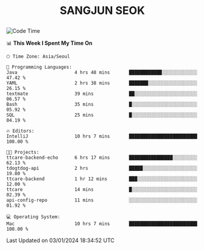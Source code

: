 <h1>
 <p align="center">
   SANGJUN SEOK
 </p>
</h1>

<!--START_SECTION:waka-->
![Code Time](http://img.shields.io/badge/Code%20Time-3%2C142%20hrs%2025%20mins-blue)

📊 **This Week I Spent My Time On** 

```text
🕑︎ Time Zone: Asia/Seoul

💬 Programming Languages: 
Java                     4 hrs 48 mins       ████████████░░░░░░░░░░░░░   47.42 % 
YAML                     2 hrs 38 mins       ███████░░░░░░░░░░░░░░░░░░   26.15 % 
textmate                 39 mins             ██░░░░░░░░░░░░░░░░░░░░░░░   06.57 % 
Bash                     35 mins             █░░░░░░░░░░░░░░░░░░░░░░░░   05.92 % 
SQL                      25 mins             █░░░░░░░░░░░░░░░░░░░░░░░░   04.19 % 

🔥 Editors: 
IntelliJ                 10 hrs 7 mins       █████████████████████████   100.00 % 

🐱‍💻 Projects: 
ttcare-backend-echo      6 hrs 17 mins       ████████████████░░░░░░░░░   62.13 % 
tdogtdog-api             2 hrs               █████░░░░░░░░░░░░░░░░░░░░   19.80 % 
ttcare-backend           1 hr 12 mins        ███░░░░░░░░░░░░░░░░░░░░░░   12.00 % 
ttcare                   14 mins             █░░░░░░░░░░░░░░░░░░░░░░░░   02.39 % 
api-config-repo          11 mins             ░░░░░░░░░░░░░░░░░░░░░░░░░   01.92 % 

💻 Operating System: 
Mac                      10 hrs 7 mins       █████████████████████████   100.00 % 
```


 Last Updated on 03/01/2024 18:34:52 UTC
<!--END_SECTION:waka-->
